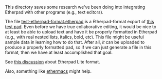 This directory saves some research we've been doing into integrating
Etherpad with other programs (e.g., text editors).

The file
[test-etherpad-format.etherpad](test-etherpad-format.etherpad) is a
Etherpad-format export of [this test
pad](https://pad.opentechstrategies.com/p/test-etherpad-format).  Even
before we have true collaborative editing, it would be nice to at
least be able to upload text and have it be properly formatted in
Etherpad (e.g., with real nested lists, italics, bold, etc).  This
file might be useful sample data in learning how to do that.  After
all, *it* can be uploaded to produce a properly formatted pad, so if
we can just generate a file in this format, then we have at least
accomplished that goal.

See [this
discussion](https://github.com/ether/etherpad-lite/discussions/5148)
about Etherpad Lite format.

Also, something like [ethermacs](https://github.com/zzkt/ethermacs)
might help.
